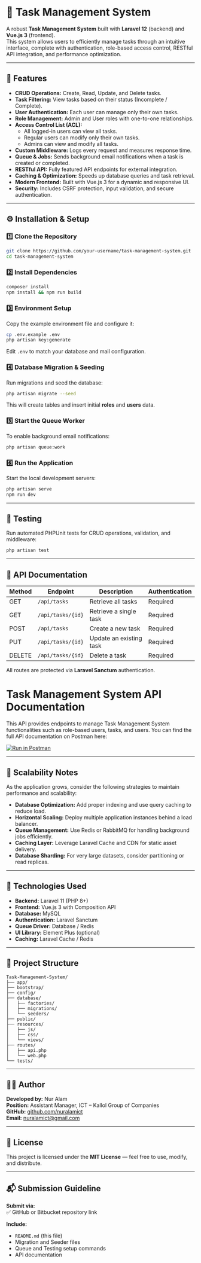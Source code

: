 # 🧩 Task Management System

A robust **Task Management System** built with **Laravel 12** (backend) and **Vue.js 3** (frontend).  
This system allows users to efficiently manage tasks through an intuitive interface, complete with authentication, role-based access control, RESTful API integration, and performance optimization.

---

## 🚀 Features

- **CRUD Operations:** Create, Read, Update, and Delete tasks.
- **Task Filtering:** View tasks based on their status (Incomplete / Complete).
- **User Authentication:** Each user can manage only their own tasks.
- **Role Management:** Admin and User roles with one-to-one relationships.
- **Access Control List (ACL):**
  - All logged-in users can view all tasks.
  - Regular users can modify only their own tasks.
  - Admins can view and modify all tasks.
- **Custom Middleware:** Logs every request and measures response time.
- **Queue & Jobs:** Sends background email notifications when a task is created or completed.
- **RESTful API:** Fully featured API endpoints for external integration.
- **Caching & Optimization:** Speeds up database queries and task retrieval.
- **Modern Frontend:** Built with Vue.js 3 for a dynamic and responsive UI.
- **Security:** Includes CSRF protection, input validation, and secure authentication.

---

## ⚙️ Installation & Setup

### 1️⃣ Clone the Repository
```bash
git clone https://github.com/your-username/task-management-system.git
cd task-management-system
```

### 2️⃣ Install Dependencies
```bash
composer install
npm install && npm run build
```

### 3️⃣ Environment Setup
Copy the example environment file and configure it:
```bash
cp .env.example .env
php artisan key:generate
```

Edit `.env` to match your database and mail configuration.

### 4️⃣ Database Migration & Seeding
Run migrations and seed the database:
```bash
php artisan migrate --seed
```
This will create tables and insert initial **roles** and **users** data.

### 5️⃣ Start the Queue Worker
To enable background email notifications:
```bash
php artisan queue:work
```

### 6️⃣ Run the Application
Start the local development servers:
```bash
php artisan serve
npm run dev
```

---

## 🧪 Testing

Run automated PHPUnit tests for CRUD operations, validation, and middleware:
```bash
php artisan test
```

---

## 📡 API Documentation

| Method | Endpoint | Description | Authentication |
|--------|-----------|--------------|----------------|
| GET | `/api/tasks` | Retrieve all tasks | Required |
| GET | `/api/tasks/{id}` | Retrieve a single task | Required |
| POST | `/api/tasks` | Create a new task | Required |
| PUT | `/api/tasks/{id}` | Update an existing task | Required |
| DELETE | `/api/tasks/{id}` | Delete a task | Required |

All routes are protected via **Laravel Sanctum** authentication.

# Task Management System API Documentation

This API provides endpoints to manage Task Management System functionalities such as role-based users, tasks, and users.
You can find the full API documentation on Postman here:

[![Run in Postman](https://run.pstmn.io/button.svg)](https://documenter.getpostman.com/view/9268269/2sB3QQHT8h)

---

## 🧠 Scalability Notes

As the application grows, consider the following strategies to maintain performance and scalability:

- **Database Optimization:** Add proper indexing and use query caching to reduce load.
- **Horizontal Scaling:** Deploy multiple application instances behind a load balancer.
- **Queue Management:** Use Redis or RabbitMQ for handling background jobs efficiently.
- **Caching Layer:** Leverage Laravel Cache and CDN for static asset delivery.
- **Database Sharding:** For very large datasets, consider partitioning or read replicas.

---

## 🧰 Technologies Used

- **Backend:** Laravel 11 (PHP 8+)
- **Frontend:** Vue.js 3 with Composition API
- **Database:** MySQL
- **Authentication:** Laravel Sanctum
- **Queue Driver:** Database / Redis
- **UI Library:** Element Plus (optional)
- **Caching:** Laravel Cache / Redis

---

## 📂 Project Structure

```
Task-Management-System/
├── app/
├── bootstrap/
├── config/
├── database/
│   ├── factories/
│   ├── migrations/
│   └── seeders/
├── public/
├── resources/
│   ├── js/
│   ├── css/
│   └── views/
├── routes/
│   ├── api.php
│   └── web.php
└── tests/
```

---

## 🧑‍💻 Author

**Developed by:** Nur Alam  
**Position:** Assistant Manager, ICT – Kallol Group of Companies  
**GitHub:** [github.com/nuralamict](https://github.com/nuralamict)  
**Email:** nuralamict@gmail.com  

---

## 🧾 License

This project is licensed under the **MIT License** — feel free to use, modify, and distribute.

---

## 📬 Submission Guideline

**Submit via:**  
✅ GitHub or Bitbucket repository link  

**Include:**
- `README.md` (this file)  
- Migration and Seeder files  
- Queue and Testing setup commands  
- API documentation  
